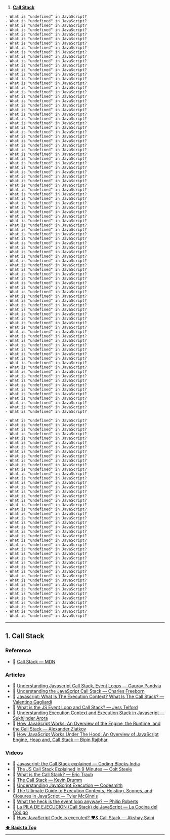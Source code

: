 1. **[Call Stack](#1-call-stack)**

<!-- 
Q.2) What will be the output of undefined==null & undefined===null? Why?

Q.3) Can you explicitly assign "undefined" to a variable? (`let i = undefined`) -->
    - What is "undefined" in JavaScript?
    - What is "undefined" in JavaScript?
    - What is "undefined" in JavaScript?
    - What is "undefined" in JavaScript?
    - What is "undefined" in JavaScript?
    - What is "undefined" in JavaScript?
    - What is "undefined" in JavaScript?
    - What is "undefined" in JavaScript?
    - What is "undefined" in JavaScript?
    - What is "undefined" in JavaScript?
    - What is "undefined" in JavaScript?
    - What is "undefined" in JavaScript?
    - What is "undefined" in JavaScript?
    - What is "undefined" in JavaScript?
    - What is "undefined" in JavaScript?
    - What is "undefined" in JavaScript?
    - What is "undefined" in JavaScript?
    - What is "undefined" in JavaScript?
    - What is "undefined" in JavaScript?
    - What is "undefined" in JavaScript?
    - What is "undefined" in JavaScript?
    - What is "undefined" in JavaScript?
    - What is "undefined" in JavaScript?
    - What is "undefined" in JavaScript?
    - What is "undefined" in JavaScript?
    - What is "undefined" in JavaScript?
    - What is "undefined" in JavaScript?
    - What is "undefined" in JavaScript?
    - What is "undefined" in JavaScript?
    - What is "undefined" in JavaScript?
    - What is "undefined" in JavaScript?
    - What is "undefined" in JavaScript?
    - What is "undefined" in JavaScript?
    - What is "undefined" in JavaScript?
    - What is "undefined" in JavaScript?
    - What is "undefined" in JavaScript?
    - What is "undefined" in JavaScript?
    - What is "undefined" in JavaScript?
    - What is "undefined" in JavaScript?
    - What is "undefined" in JavaScript?
    - What is "undefined" in JavaScript?
    - What is "undefined" in JavaScript?
    - What is "undefined" in JavaScript?
    - What is "undefined" in JavaScript?
    - What is "undefined" in JavaScript?
    - What is "undefined" in JavaScript?
    - What is "undefined" in JavaScript?
    - What is "undefined" in JavaScript?
    - What is "undefined" in JavaScript?
    - What is "undefined" in JavaScript?
    - What is "undefined" in JavaScript?
    - What is "undefined" in JavaScript?
    - What is "undefined" in JavaScript?
    - What is "undefined" in JavaScript?
    - What is "undefined" in JavaScript?
    - What is "undefined" in JavaScript?
    - What is "undefined" in JavaScript?
    - What is "undefined" in JavaScript?
    - What is "undefined" in JavaScript?
    - What is "undefined" in JavaScript?
    - What is "undefined" in JavaScript?
    - What is "undefined" in JavaScript?
    - What is "undefined" in JavaScript?
    - What is "undefined" in JavaScript?
    - What is "undefined" in JavaScript?
    - What is "undefined" in JavaScript?
    - What is "undefined" in JavaScript?
    - What is "undefined" in JavaScript?
    - What is "undefined" in JavaScript?
    - What is "undefined" in JavaScript?
    - What is "undefined" in JavaScript?
    - What is "undefined" in JavaScript?
    - What is "undefined" in JavaScript?
    - What is "undefined" in JavaScript?
    - What is "undefined" in JavaScript?
    - What is "undefined" in JavaScript?
    - What is "undefined" in JavaScript?
    - What is "undefined" in JavaScript?
    - What is "undefined" in JavaScript?
    - What is "undefined" in JavaScript?
    - What is "undefined" in JavaScript?
    - What is "undefined" in JavaScript?
    - What is "undefined" in JavaScript?
    - What is "undefined" in JavaScript?
    - What is "undefined" in JavaScript?
    - What is "undefined" in JavaScript?
    - What is "undefined" in JavaScript?
    - What is "undefined" in JavaScript?
    - What is "undefined" in JavaScript?
    - What is "undefined" in JavaScript?

    - What is "undefined" in JavaScript?
    - What is "undefined" in JavaScript?
    - What is "undefined" in JavaScript?
    - What is "undefined" in JavaScript?
    - What is "undefined" in JavaScript?
    - What is "undefined" in JavaScript?
    - What is "undefined" in JavaScript?
    - What is "undefined" in JavaScript?
    - What is "undefined" in JavaScript?
    - What is "undefined" in JavaScript?
    - What is "undefined" in JavaScript?
    - What is "undefined" in JavaScript?
    - What is "undefined" in JavaScript?
    - What is "undefined" in JavaScript?
    - What is "undefined" in JavaScript?
    - What is "undefined" in JavaScript?
    - What is "undefined" in JavaScript?
    - What is "undefined" in JavaScript?
    - What is "undefined" in JavaScript?
    - What is "undefined" in JavaScript?
    - What is "undefined" in JavaScript?
    - What is "undefined" in JavaScript?
    - What is "undefined" in JavaScript?
    - What is "undefined" in JavaScript?
    - What is "undefined" in JavaScript?
    - What is "undefined" in JavaScript?
    - What is "undefined" in JavaScript?
    - What is "undefined" in JavaScript?
    - What is "undefined" in JavaScript?
    - What is "undefined" in JavaScript?
    - What is "undefined" in JavaScript?
    - What is "undefined" in JavaScript?
    - What is "undefined" in JavaScript?
    - What is "undefined" in JavaScript?
    - What is "undefined" in JavaScript?
    - What is "undefined" in JavaScript?
    - What is "undefined" in JavaScript?
    - What is "undefined" in JavaScript?
    - What is "undefined" in JavaScript?
    - What is "undefined" in JavaScript?
    - What is "undefined" in JavaScript?
    - What is "undefined" in JavaScript?
    - What is "undefined" in JavaScript?
    - What is "undefined" in JavaScript?
    - What is "undefined" in JavaScript?
---

## 1. Call Stack

### Reference

- 📜 [Call Stack — MDN](https://developer.mozilla.org/en-US/docs/Glossary/Call_stack)

### Articles

- 📜 [Understanding Javascript Call Stack, Event Loops — Gaurav Pandvia](https://medium.com/@gaurav.pandvia/understanding-javascript-function-executions-tasks-event-loop-call-stack-more-part-1-5683dea1f5ec)
- 📜 [Understanding the JavaScript Call Stack — Charles Freeborn](https://medium.freecodecamp.org/understanding-the-javascript-call-stack-861e41ae61d4)
- 📜 [Javascript: What Is The Execution Context? What Is The Call Stack? — Valentino Gagliardi](https://web.archive.org/web/20180701233338/https://www.valentinog.com/blog/js-execution-context-call-stack/)
- 📜 [What is the JS Event Loop and Call Stack? — Jess Telford](https://gist.github.com/jesstelford/9a35d20a2aa044df8bf241e00d7bc2d0)
- 📜 [Understanding Execution Context and Execution Stack in Javascript — Sukhjinder Arora](https://blog.bitsrc.io/understanding-execution-context-and-execution-stack-in-javascript-1c9ea8642dd0)
- 📜 [How JavaScript Works: An Overview of the Engine, the Runtime, and the Call Stack — Alexander Zlatkov](https://blog.sessionstack.com/how-does-javascript-actually-work-part-1-b0bacc073cf)
- 📜 [How JavaScript Works Under The Hood: An Overview of JavaScript Engine, Heap and, Call Stack — Bipin Rajbhar](https://dev.to/bipinrajbhar/how-javascript-works-under-the-hood-an-overview-of-javascript-engine-heap-and-call-stack-1j5o)

### Videos

- 🎥 [Javascript: the Call Stack explained — Coding Blocks India](https://www.youtube.com/watch?v=w6QGEiQceOM)
- 🎥 [The JS Call Stack Explained In 9 Minutes — Colt Steele](https://www.youtube.com/watch?v=W8AeMrVtFLY)
- 🎥 [What is the Call Stack? — Eric Traub](https://www.youtube.com/watch?v=w7QWQlkLY_s)
- 🎥 [The Call Stack — Kevin Drumm](https://www.youtube.com/watch?v=Q2sFmqvpBe0)
- 🎥 [Understanding JavaScript Execution — Codesmith](https://www.youtube.com/watch?v=Z6a1cLyq7Ac&list=PLWrQZnG8l0E4kd1T_nyuVoxQUaYEWFgcD)
- 🎥 [The Ultimate Guide to Execution Contexts, Hoisting, Scopes, and Closures in JavaScript — Tyler McGinnis](https://www.youtube.com/watch?v=Nt-qa_LlUH0)
- 🎥 [What the heck is the event loop anyway? — Philip Roberts](https://www.youtube.com/watch?v=8aGhZQkoFbQ)
- 🎥 [La PILA DE EJECUCIÓN (Call Stack) de JavaScript — La Cocina del Código](https://www.youtube.com/watch?v=ygA5U7Wgsg8)
- 🎥 [How JavaScript Code is executed? ❤️& Call Stack — Akshay Saini](https://www.youtube.com/watch?v=iLWTnMzWtj4&list=PLlasXeu85E9cQ32gLCvAvr9vNaUccPVNP)

**[⬆ Back to Top](#table-of-contents)**

---
